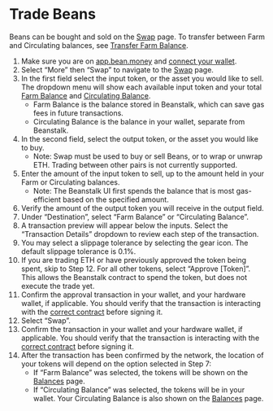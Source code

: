 # Trade Beans

Beans can be bought and sold on the [Swap](https://app.bean.money/#/swap) page. To transfer between Farm and Circulating balances, see [Transfer Farm Balance](transfer-farm-balance.md).

1. Make sure you are on [app.bean.money](https://app.bean.money/) and [connect your wallet](../getting-started/connect-wallet.md).
2. Select “More” then “Swap” to navigate to the [Swap](https://app.bean.money/#/swap) page.
3. In the first field select the input token, or the asset you would like to sell. The dropdown menu will show each available input token and your total [Farm Balance](../../additional-resources/glossary.md#farm-assets) and [Circulating Balance](../../additional-resources/glossary.md#circulating-beans).
   * Farm Balance is the balance stored in Beanstalk, which can save gas fees in future transactions.
   * Circulating Balance is the balance in your wallet, separate from Beanstalk.
4. In the second field, select the output token, or the asset you would like to buy.
   * Note: Swap must be used to buy or sell Beans, or to wrap or unwrap ETH. Trading between other pairs is not currently supported.
5. Enter the amount of the input token to sell, up to the amount held in your Farm or Circulating balances.
   * Note: The Beanstalk UI first spends the balance that is most gas-efficient based on the specified amount.
6. Verify the amount of the output token you will receive in the output field.
7. Under “Destination”, select “Farm Balance” or “Circulating Balance”.
8. A transaction preview will appear below the inputs. Select the “Transaction Details” dropdown to review each step of the transaction.
9. You may select a slippage tolerance by selecting the gear icon. The default slippage tolerance is 0.1%.
10. If you are trading ETH or have previously approved the token being spent, skip to Step 12. For all other tokens, select “Approve \[Token]”. This allows the Beanstalk contract to spend the token, but does not execute the trade yet.
11. Confirm the approval transaction in your wallet, and your hardware wallet, if applicable. You should verify that the transaction is interacting with the [correct contract](../../additional-resources/contracts.md) before signing it.
12. Select “Swap”.
13. Confirm the transaction in your wallet and your hardware wallet, if applicable. You should verify that the transaction is interacting with the [correct contract](../../additional-resources/contracts.md) before signing it.
14. After the transaction has been confirmed by the network, the location of your tokens will depend on the option selected in Step 7:
    * If “Farm Balance” was selected, the tokens will be shown on the [Balances](https://app.bean.money/#/balances) page.
    * If “Circulating Balance” was selected, the tokens will be in your wallet. Your Circulating Balance is also shown on the [Balances](https://app.bean.money/#/balances) page.
